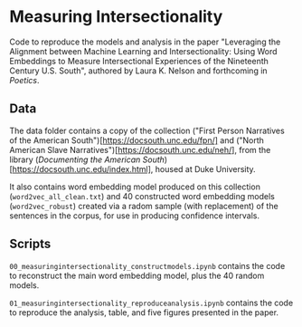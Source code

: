 # Measuring Intersectionality
Code to reproduce the models and analysis in the paper "Leveraging the Alignment between Machine Learning and Intersectionality:  Using Word Embeddings to Measure Intersectional Experiences of the Nineteenth Century U.S. South", authored by Laura K. Nelson and forthcoming in *Poetics*.

## Data

The data folder contains a copy of the collection ("First Person Narratives of the American South")[https://docsouth.unc.edu/fpn/] and ("North American Slave Narratives")[https://docsouth.unc.edu/neh/], from the library (*Documenting the American South*)[https://docsouth.unc.edu/index.html], housed at Duke University. 

It also contains word embedding model produced on this collection (`word2vec_all_clean.txt`) and 40 constructed word embedding models (`word2vec_robust`) created via a radom sample (with replacement) of the sentences in the corpus, for use in producing confidence intervals.

## Scripts

`00_measuringintersectionality_constructmodels.ipynb` contains the code to reconstruct the main word embedding model, plus the 40 random models.

`01_measuringintersectionality_reproduceanalysis.ipynb` contains the code to reproduce the analysis, table, and five figures presented in the paper.


